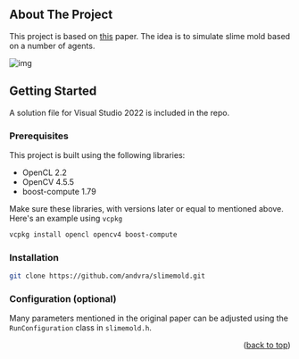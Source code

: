 <!-- ABOUT THE PROJECT -->
## About The Project

This project is based on [this](https://uwe-repository.worktribe.com/output/980579) paper. The idea is to simulate slime mold based on a number of agents.

![img](./github/running.gif)

<!-- GETTING STARTED -->
## Getting Started

A solution file for Visual Studio 2022 is included in the repo.

### Prerequisites

This project is built using the following libraries:

* OpenCL 2.2
* OpenCV 4.5.5
* boost-compute 1.79

Make sure these libraries, with versions later or equal to mentioned above. Here's an example using ```vcpkg```

  ```sh
  vcpkg install opencl opencv4 boost-compute
  ```

### Installation

```sh
git clone https://github.com/andvra/slimemold.git
```

### Configuration (optional)

Many parameters mentioned in the original paper can be adjusted using the ```RunConfiguration``` class in ```slimemold.h```.

<p align="right">(<a href="#top">back to top</a>)</p>